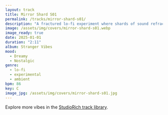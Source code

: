 ```yaml
---
layout: track
title: Mirror Shard S01
permalink: /tracks/mirror-shard-s01/
description: "A fractured lo‑fi experiment where shards of sound refract like broken glass. Ticking percussion and glassy synth leads pulse against abstract pacing, pulling back into a soft ambient shimmer. It’s music that feels like memory in fragments — delicate, sharp, and strangely beautiful."
image: /assets/img/covers/mirror-shard-s01.webp
image_ready: true
date: 2025-01-01
duration: "2:11"
album: Stranger Vibes
mood:
  - Dreamy
  - Nostalgic
genre:
  - lo-fi
  - experimental
  - ambient
bpm: 86
key: C
image_jpg: /assets/img/covers/mirror-shard-s01.jpg
---
```


Explore more vibes in the [StudioRich track library](/tracks/).
